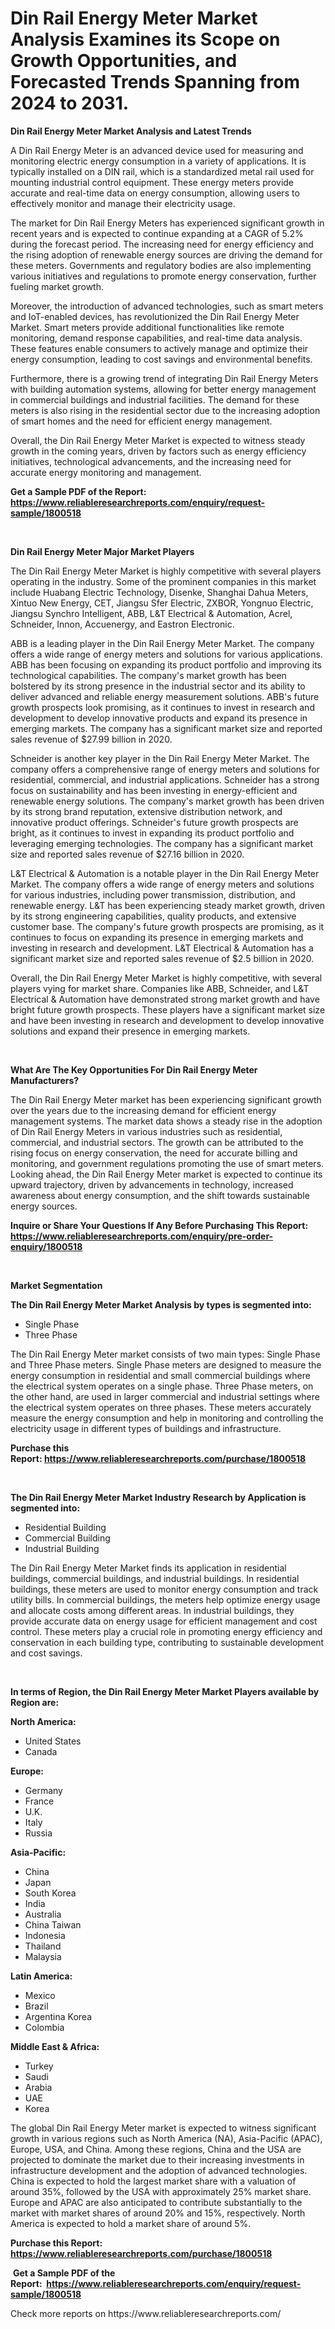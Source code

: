 <p><h1>Din Rail Energy Meter Market Analysis Examines its Scope on Growth Opportunities, and Forecasted Trends Spanning from 2024 to 2031.</h1></p><p><strong>Din Rail Energy Meter Market Analysis and Latest Trends</strong></p>
<p><p>A Din Rail Energy Meter is an advanced device used for measuring and monitoring electric energy consumption in a variety of applications. It is typically installed on a DIN rail, which is a standardized metal rail used for mounting industrial control equipment. These energy meters provide accurate and real-time data on energy consumption, allowing users to effectively monitor and manage their electricity usage.</p><p>The market for Din Rail Energy Meters has experienced significant growth in recent years and is expected to continue expanding at a CAGR of 5.2% during the forecast period. The increasing need for energy efficiency and the rising adoption of renewable energy sources are driving the demand for these meters. Governments and regulatory bodies are also implementing various initiatives and regulations to promote energy conservation, further fueling market growth.</p><p>Moreover, the introduction of advanced technologies, such as smart meters and IoT-enabled devices, has revolutionized the Din Rail Energy Meter Market. Smart meters provide additional functionalities like remote monitoring, demand response capabilities, and real-time data analysis. These features enable consumers to actively manage and optimize their energy consumption, leading to cost savings and environmental benefits.</p><p>Furthermore, there is a growing trend of integrating Din Rail Energy Meters with building automation systems, allowing for better energy management in commercial buildings and industrial facilities. The demand for these meters is also rising in the residential sector due to the increasing adoption of smart homes and the need for efficient energy management.</p><p>Overall, the Din Rail Energy Meter Market is expected to witness steady growth in the coming years, driven by factors such as energy efficiency initiatives, technological advancements, and the increasing need for accurate energy monitoring and management.</p></p>
<p><strong>Get a Sample PDF of the Report:&nbsp; <a href="https://www.reliableresearchreports.com/enquiry/request-sample/1800518">https://www.reliableresearchreports.com/enquiry/request-sample/1800518</a></strong></p>
<p>&nbsp;</p>
<p><strong>Din Rail Energy Meter Major Market Players</strong></p>
<p><p>The Din Rail Energy Meter Market is highly competitive with several players operating in the industry. Some of the prominent companies in this market include Huabang Electric Technology, Disenke, Shanghai Dahua Meters, Xintuo New Energy, CET, Jiangsu Sfer Electric, ZXBOR, Yongnuo Electric, Jiangsu Synchro Intelligent, ABB, L&T Electrical & Automation, Acrel, Schneider, Innon, Accuenergy, and Eastron Electronic.</p><p>ABB is a leading player in the Din Rail Energy Meter Market. The company offers a wide range of energy meters and solutions for various applications. ABB has been focusing on expanding its product portfolio and improving its technological capabilities. The company's market growth has been bolstered by its strong presence in the industrial sector and its ability to deliver advanced and reliable energy measurement solutions. ABB's future growth prospects look promising, as it continues to invest in research and development to develop innovative products and expand its presence in emerging markets. The company has a significant market size and reported sales revenue of $27.99 billion in 2020.</p><p>Schneider is another key player in the Din Rail Energy Meter Market. The company offers a comprehensive range of energy meters and solutions for residential, commercial, and industrial applications. Schneider has a strong focus on sustainability and has been investing in energy-efficient and renewable energy solutions. The company's market growth has been driven by its strong brand reputation, extensive distribution network, and innovative product offerings. Schneider's future growth prospects are bright, as it continues to invest in expanding its product portfolio and leveraging emerging technologies. The company has a significant market size and reported sales revenue of $27.16 billion in 2020.</p><p>L&T Electrical & Automation is a notable player in the Din Rail Energy Meter Market. The company offers a wide range of energy meters and solutions for various industries, including power transmission, distribution, and renewable energy. L&T has been experiencing steady market growth, driven by its strong engineering capabilities, quality products, and extensive customer base. The company's future growth prospects are promising, as it continues to focus on expanding its presence in emerging markets and investing in research and development. L&T Electrical & Automation has a significant market size and reported sales revenue of $2.5 billion in 2020.</p><p>Overall, the Din Rail Energy Meter Market is highly competitive, with several players vying for market share. Companies like ABB, Schneider, and L&T Electrical & Automation have demonstrated strong market growth and have bright future growth prospects. These players have a significant market size and have been investing in research and development to develop innovative solutions and expand their presence in emerging markets.</p></p>
<p>&nbsp;</p>
<p><strong>What Are The Key Opportunities For Din Rail Energy Meter Manufacturers?</strong></p>
<p><p>The Din Rail Energy Meter market has been experiencing significant growth over the years due to the increasing demand for efficient energy management systems. The market data shows a steady rise in the adoption of Din Rail Energy Meters in various industries such as residential, commercial, and industrial sectors. The growth can be attributed to the rising focus on energy conservation, the need for accurate billing and monitoring, and government regulations promoting the use of smart meters. Looking ahead, the Din Rail Energy Meter market is expected to continue its upward trajectory, driven by advancements in technology, increased awareness about energy consumption, and the shift towards sustainable energy sources.</p></p>
<p><strong>Inquire or Share Your Questions If Any Before Purchasing This Report: <a href="https://www.reliableresearchreports.com/enquiry/pre-order-enquiry/1800518">https://www.reliableresearchreports.com/enquiry/pre-order-enquiry/1800518</a></strong></p>
<p>&nbsp;</p>
<p><strong>Market Segmentation</strong></p>
<p><strong>The Din Rail Energy Meter Market Analysis by types is segmented into:</strong></p>
<p><ul><li>Single Phase</li><li>Three Phase</li></ul></p>
<p><p>The Din Rail Energy Meter market consists of two main types: Single Phase and Three Phase meters. Single Phase meters are designed to measure the energy consumption in residential and small commercial buildings where the electrical system operates on a single phase. Three Phase meters, on the other hand, are used in larger commercial and industrial settings where the electrical system operates on three phases. These meters accurately measure the energy consumption and help in monitoring and controlling the electricity usage in different types of buildings and infrastructure.</p></p>
<p><strong>Purchase this Report:&nbsp;<a href="https://www.reliableresearchreports.com/purchase/1800518">https://www.reliableresearchreports.com/purchase/1800518</a></strong></p>
<p>&nbsp;</p>
<p><strong>The Din Rail Energy Meter Market Industry Research by Application is segmented into:</strong></p>
<p><ul><li>Residential Building</li><li>Commercial Building</li><li>Industrial Building</li></ul></p>
<p><p>The Din Rail Energy Meter Market finds its application in residential buildings, commercial buildings, and industrial buildings. In residential buildings, these meters are used to monitor energy consumption and track utility bills. In commercial buildings, the meters help optimize energy usage and allocate costs among different areas. In industrial buildings, they provide accurate data on energy usage for efficient management and cost control. These meters play a crucial role in promoting energy efficiency and conservation in each building type, contributing to sustainable development and cost savings.</p></p>
<p>&nbsp;</p>
<p><strong>In terms of Region, the Din Rail Energy Meter Market Players available by Region are:</strong></p>
<p>
    <p> <strong> North America: </strong>
        <ul>
            <li>United States</li>
            <li>Canada</li>
        </ul>
        </p> 
    <p> <strong> Europe: </strong>
        <ul>
            <li>Germany</li>
            <li>France</li>
            <li>U.K.</li>
            <li>Italy</li>
            <li>Russia</li>
        </ul>
        </p> 
    <p> <strong> Asia-Pacific: </strong>
        <ul>
            <li>China</li>
            <li>Japan</li>
            <li>South Korea</li>
            <li>India</li>
            <li>Australia</li>
            <li>China Taiwan</li>
            <li>Indonesia</li>
            <li>Thailand</li>
            <li>Malaysia</li>
        </ul>
        </p> 
    <p> <strong> Latin America: </strong>
        <ul>
            <li>Mexico</li>
            <li>Brazil</li>
            <li>Argentina Korea</li>
            <li>Colombia</li>
        </ul>
        </p> 
    <p> <strong> Middle East & Africa: </strong>
        <ul>
            <li>Turkey</li>
            <li>Saudi</li>
            <li>Arabia</li>
            <li>UAE</li>
            <li>Korea</li>
        </ul>
    </p>
    </p>
<p><p>The global Din Rail Energy Meter market is expected to witness significant growth in various regions such as North America (NA), Asia-Pacific (APAC), Europe, USA, and China. Among these regions, China and the USA are projected to dominate the market due to their increasing investments in infrastructure development and the adoption of advanced technologies. China is expected to hold the largest market share with a valuation of around 35%, followed by the USA with approximately 25% market share. Europe and APAC are also anticipated to contribute substantially to the market with market shares of around 20% and 15%, respectively. North America is expected to hold a market share of around 5%.</p></p>
<p><strong>Purchase this Report: <a href="https://www.reliableresearchreports.com/purchase/1800518">https://www.reliableresearchreports.com/purchase/1800518</a></strong></p>
<p>&nbsp;<strong>Get a Sample PDF of the Report:&nbsp;&nbsp;<a href="https://www.reliableresearchreports.com/enquiry/request-sample/1800518">https://www.reliableresearchreports.com/enquiry/request-sample/1800518</a></strong></p>
<p><strong></strong></p>
<p>Check more reports on https://www.reliableresearchreports.com/</p>